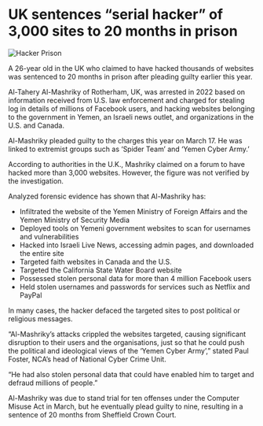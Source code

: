 # UK sentences “serial hacker” of 3,000 sites to 20 months in prison

![Hacker Prison](https://www.bleepstatic.com/content/hl-images/2024/01/25/Hacker_prison.jpg)

A 26-year old in the UK who claimed to have hacked thousands of websites was sentenced to 20 months in prison after pleading guilty earlier this year.

Al-Tahery Al-Mashriky of Rotherham, UK, was arrested in 2022 based on information received from U.S. law enforcement and charged for stealing log in details of millions of Facebook users, and hacking websites belonging to the government in Yemen, an Israeli news outlet, and organizations in the U.S. and Canada.

Al-Mashriky pleaded guilty to the charges this year on March 17. He was linked to extremist groups such as ‘Spider Team’ and ‘Yemen Cyber Army.’

According to authorities in the U.K., Mashriky claimed on a forum to have hacked more than 3,000 websites. However, the figure was not verified by the investigation.

Analyzed forensic evidence has shown that Al-Mashriky has:

* Infiltrated the website of the Yemen Ministry of Foreign Affairs and the Yemen Ministry of Security Media
* Deployed tools on Yemeni government websites to scan for usernames and vulnerabilities
* Hacked into Israeli Live News, accessing admin pages, and downloaded the entire site
* Targeted faith websites in Canada and the U.S.
* Targeted the California State Water Board website
* Possessed stolen personal data for more than 4 million Facebook users
* Held stolen usernames and passwords for services such as Netflix and PayPal

In many cases, the hacker defaced the targeted sites to post political or religious messages.

“Al-Mashriky’s attacks crippled the websites targeted, causing significant disruption to their users and the organisations, just so that he could push the political and ideological views of the ‘Yemen Cyber Army’,” stated Paul Foster, NCA’s head of National Cyber Crime Unit.

“He had also stolen personal data that could have enabled him to target and defraud millions of people.”

Al-Mashriky was due to stand trial for ten offenses under the Computer Misuse Act in March, but he eventually plead guilty to nine, resulting in a sentence of 20 months from Sheffield Crown Court.